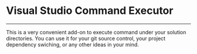 Visual Studio Command Executor
=====

-----

This is a very convenient add-on to execute command under your solution directories. You can use it for your git source control, your project dependency swiching, or any other ideas in your mind.
